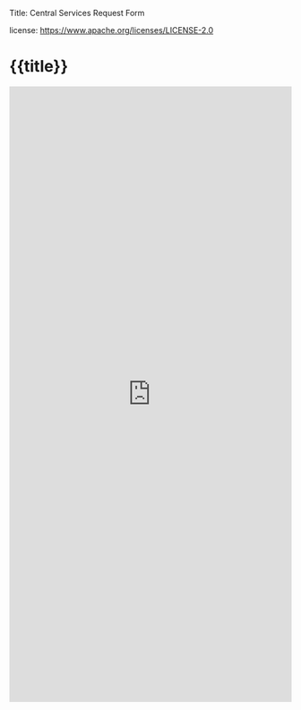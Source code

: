 Title: Central Services Request Form

license: https://www.apache.org/licenses/LICENSE-2.0

# {{title}}

<div style="max-width: 640px; margin: 0 auto 32px;">
    <iframe title="Central Services Reqeust form" src="https://docs.google.com/forms/d/e/1FAIpQLSc9i8gILhG0_1HoFtXYtW-907Y-g54L571ckoSyflSu8yKFWA/viewform?embedded=true" width="100%" height="1100" frameborder="0" marginheight="0" marginwidth="0">Loading…</iframe>
</div>
